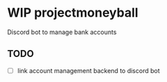 # WIP projectmoneyball
Discord bot to manage bank accounts

## TODO
- [ ] link account management backend to discord bot

